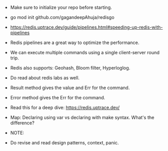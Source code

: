 * Make sure to initialize your repo before starting.
* go mod init github.com/gagandeepAhuja/redisgo
* https://redis.uptrace.dev/guide/pipelines.html#speeding-up-redis-with-pipelines
* Redis pipelines are a great way to optimize the performance.
* We can execute multiple commands using a single client-server round trip.

* Redis also supports: Geohash, Bloom filter, Hyperloglog.

* Do read about redis labs as well.

* Result method gives the value and Err for the command.
* Error method gives the Err for the command.

* Read this for a deep dive: https://redis.uptrace.dev/

* Map: Declaring using var vs declaring with make syntax. What's the difference?

* NOTE:
* Do revise and read design patterns, context, panic.